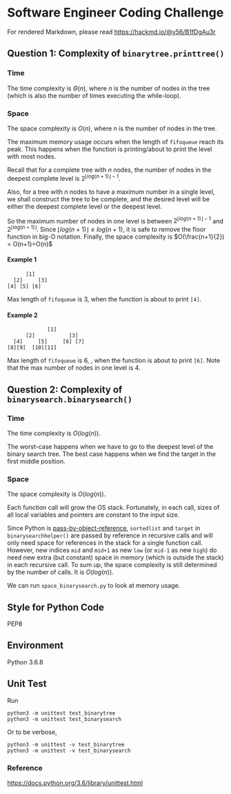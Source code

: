 # Software Engineer Coding Challenge

For rendered Markdown, please read
https://hackmd.io/@y56/B1fDgAu3r

## Question 1: Complexity of `binarytree.printtree()`

### Time

The time complexity is $\Theta(n)$, where $n$ is the number of nodes in the tree (which is also the number of times executing the while-loop).

### Space

The space complexity is $O(n)$, where $n$ is the number of nodes in the tree.

The maximum memory usage occurs when the length of `fifoqueue` reach its peak. This happens when the function is printing/about to print the level with most nodes.

Recall that for a complete tree with $n$ nodes, the number of nodes in the deepest complete level is $2^{\lfloor log(n+1) \rfloor - 1}$.

Also, for a tree with $n$ nodes to have a maximum number in a single level, we shall construct the tree to be complete, and the desired level will be either the deepest complete level or the deepest level. 

So the maximum number of nodes in one level is between $2^{\lfloor log(n+1) \rfloor - 1}$ and $2^{\lfloor log(n+1) \rfloor}$. Since ${\lfloor log(n+1) \rfloor \leq log(n+1) }$, it is safe to remove the floor function in big-O notation. Finally, the space complexity is $O(\frac{n+1}{2}) = O(n+1)=O(n)$ 

#### Example 1
```
      [1]
  [2]     [3]
[4] [5] [6]
```
Max length of `fifoqueue` is 3, when the function is about to print `[4]`.
#### Example 2
```
             [1]
      [2]           [3]
  [4]     [5]     [6] [7]
[8][9]  [10][11]
```
Max length of `fifoqueue` is 6, , when the function is about to print `[6]`. Note that the max number of nodes in one level is 4. 

## Question 2: Complexity of `binarysearch.binarysearch()`

### Time

The time complexity is $O(log(n))$.

The worst-case happens when we have to go to the deepest level of the binary search tree. 
The best case happens when we find the target in the first middle position.

### Space

The space complexity is $O(log(n))$. 



Each function call will grow the OS stack. Fortunately, in each call, sizes of all local variables and pointers are constant to the input size.

Since Python is [pass-by-object-reference](https://robertheaton.com/2014/02/09/pythons-pass-by-object-reference-as-explained-by-philip-k-dick/), `sortedlist` and `target` in `binarysearchhelper()` are passed by reference in recursive calls and will only need space for references in the stack for a single function call. However, new indices `mid` and `mid+1` as new `low` (or `mid-1` as new `high`) do need new extra (but constant) space in memory (which is outside the stack) in each recursive call. To sum up, the space complexity is still determined by the number of calls. It is $O(log(n))$.

We can run `space_binarysearch.py` to look at memory usage.




## Style for Python Code

PEP8

## Environment 

Python 3.6.8

## Unit Test

Run

`python3 -m unittest test_binarytree`  
`python3 -m unittest test_binarysearch`

Or to be verbose,

`python3 -m unittest -v test_binarytree`  
`python3 -m unittest -v test_binarysearch`

### Reference
https://docs.python.org/3.6/library/unittest.html
